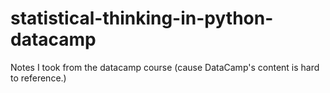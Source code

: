 # statistical-thinking-in-python-datacamp
Notes I took from the datacamp course (cause DataCamp's content is hard to reference.) 
